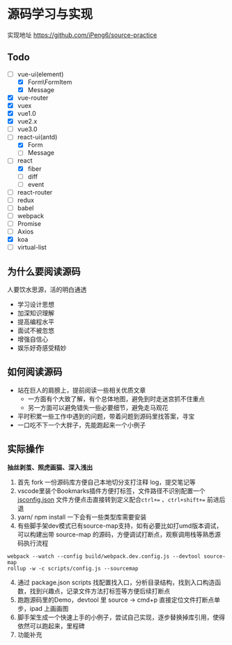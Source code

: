 # 源码学习与实现

实现地址 https://github.com/iPeng6/source-practice

## Todo

- [ ] vue-ui(element)
  - [x] Form\FormItem
  - [x] Message
- [x] vue-router
- [x] vuex
- [x] vue1.0
- [x] vue2.x
- [ ] vue3.0
- [ ] react-ui(antd)
  - [x] Form
  - [ ] Message
- [ ] react
  - [x] fiber
  - [ ] diff
  - [ ] event
- [ ] react-router
- [ ] redux
- [ ] babel
- [ ] webpack
- [ ] Promise
- [ ] Axios
- [x] koa
- [ ] virtual-list

## 为什么要阅读源码

人要饮水思源，活的明白通透

- 学习设计思想
- 加深知识理解
- 提高编程水平
- 面试不被忽悠
- 增强自信心
- 娱乐好奇感受精妙

## 如何阅读源码

- 站在巨人的肩膀上，提前阅读一些相关优质文章
  - 一方面有个大致了解，有个总体地图，避免到时走迷宫抓不住重点
  - 另一方面可以避免错失一些必要细节，避免走马观花
- 平时积累一些工作中遇到的问题，带着问题到源码里找答案，寻宝
- 一口吃不下一个大胖子，先能跑起来一个小例子

## 实际操作

**抽丝剥茧、照虎画猫、深入浅出**

1. 首先 fork 一份源码库方便自己本地切分支打注释 log，提交笔记等
2. vscode里装个Bookmarks插件方便打标签，文件路径不识别配置一个 [jsconfig.json](/basic/code-style/jsconfig.md) 文件方便点击直接转到定义配合`ctrl+=` 、`ctrl+shift+=` 前进后退
3. yarn/ npm install 一下会有一些类型库需要安装
4. 有些脚手架dev模式已有source-map支持，如有必要比如打umd版本调试，可以构建出带 source-map 的源码，方便调试打断点，观察调用栈等熟悉源码执行流程
  ```
  webpack --watch --config build/webpack.dev.config.js --devtool source-map
  rollup -w -c scripts/config.js --sourcemap
  ```
4. 通过 package.json scripts 找配置找入口，分析目录结构，找到入口构造函数，找到兴趣点，记录文件方法打标签等方便后续打断点
5. 跑跑源码里的Demo，devtool 里 source -> cmd+p 直接定位文件打断点单步，ipad 上画画图
6. 脚手架生成一个快速上手的小例子，尝试自己实现，逐步替换掉库引用，使得依然可以跑起来，里程碑
7. 功能补充
